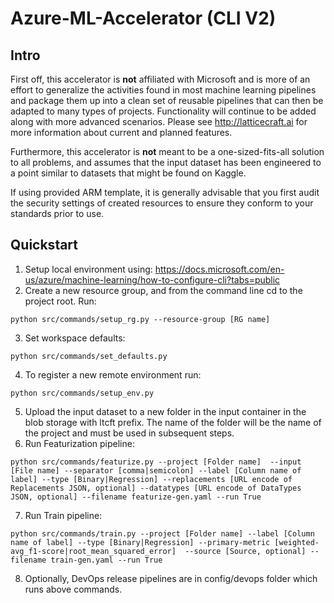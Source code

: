 # Azure-ML-Accelerator (CLI V2)

## Intro

First off, this accelerator is **not** affiliated with Microsoft and is more of an effort to generalize the activities found in most machine learning pipelines and package them up into a clean set of reusable pipelines that can then be adapted to many types of projects.  Functionality will continue to be added along with more advanced scenarios.  Please see http://latticecraft.ai for more information about current and planned features.

Furthermore, this accelerator is **not** meant to be a one-sized-fits-all solution to all problems, and assumes that the input dataset has been engineered to a point similar to datasets that might be found on Kaggle.

If using provided ARM template, it is generally advisable that you first audit the security settings of created resources to ensure they conform to your standards prior to use.

## Quickstart

1. Setup local environment using: https://docs.microsoft.com/en-us/azure/machine-learning/how-to-configure-cli?tabs=public
2. Create a new resource group, and from the command line cd to the project root.  Run:
~~~
python src/commands/setup_rg.py --resource-group [RG name]
~~~
3. Set workspace defaults:
~~~
python src/commands/set_defaults.py
~~~
4. To register a new remote environment run:
~~~
python src/commands/setup_env.py
~~~
5. Upload the input dataset to a new folder in the input container in the blob storage with ltcft prefix.  The name of the folder will be the name of the project and must be used in subsequent steps.
6. Run Featurization pipeline:
~~~
python src/commands/featurize.py --project [Folder name]  --input [File name] --separator [comma|semicolon] --label [Column name of label] --type [Binary|Regression] --replacements [URL encode of Replacements JSON, optional] --datatypes [URL encode of DataTypes JSON, optional] --filename featurize-gen.yaml --run True
~~~
7. Run Train pipeline:
~~~
python src/commands/train.py --project [Folder name] --label [Column name of label] --type [Binary|Regression] --primary-metric [weighted-avg_f1-score|root_mean_squared_error]  --source [Source, optional] --filename train-gen.yaml --run True
~~~
8. Optionally, DevOps release pipelines are in config/devops folder which runs above commands.

